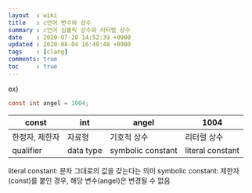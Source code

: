 ```yaml
---
layout  : wiki
title   : c언어 변수와 상수
summary : c언어 심볼릭 상수와 리터럴 상수
date    : 2020-07-28 14:52:39 +0900
updated : 2020-08-04 16:40:48 +0900
tags    : [clang]
comments: true
toc     : true
---
```


ex)
```c
const int angel = 1004;
```

| const          | int       | angel             | 1004             |
|----------------|-----------|-------------------|------------------|
| 한정자, 제한자 | 자료형    | 기호적 상수       | 리터럴 상수      |
| qualifier      | data type | symbolic constant | literal constant |

literal constant: 문자 그대로의 값을 갖는다는 의미
symbolic constant: 제한자(const)를 붙인 경우, 해당 변수(angel)은 변경될 수 없음

